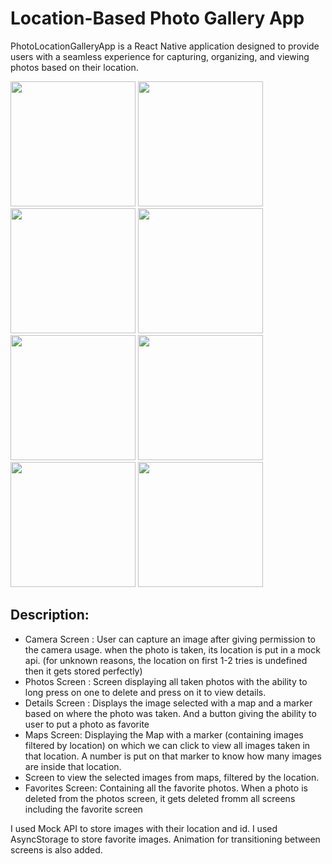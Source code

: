 # Location-Based Photo Gallery App

PhotoLocationGalleryApp is a React Native application designed to provide users with a seamless experience for capturing, organizing, and viewing photos based on their location.

<img src="https://github.com/jenniferfk/PhotoGalleryApp/assets/121551748/bd27a9c7-0826-409b-8c57-770e8ec70d16" width="200">

<img src="https://github.com/jenniferfk/PhotoGalleryApp/assets/121551748/78d1d34e-1133-4242-88bc-1e19bbdeea22" width="200">

<img src="https://github.com/jenniferfk/PhotoGalleryApp/assets/121551748/a7bcaaf5-6804-4fdc-9e50-1d7b24ea26aa" width="200">

<img src="https://github.com/jenniferfk/PhotoGalleryApp/assets/121551748/ac58b05e-9d53-4f34-819a-1fd2f5959ae0" width="200">

<img src="https://github.com/jenniferfk/PhotoGalleryApp/assets/121551748/62bb9885-40b2-47b4-b11d-531c26553902" width="200">

<img src="https://github.com/jenniferfk/PhotoGalleryApp/assets/121551748/6b1f0b73-7040-43af-a93d-b4016025d24a" width="200">

<img src="https://github.com/jenniferfk/PhotoGalleryApp/assets/121551748/fa4710c6-4259-4f6c-b180-c5970c06d87c" width="200">

<img src="https://github.com/jenniferfk/PhotoGalleryApp/assets/121551748/e74cc5ea-6805-4b10-b121-2d67b1c3b172" width="200"> 

## Description: 
- Camera Screen : User can capture an image after giving permission to the camera usage. when the photo is taken, its location is put in a mock api. (for unknown reasons, the location on first 1-2 tries is undefined then it gets stored perfectly)
- Photos Screen : Screen displaying all taken photos with the ability to long press on one to delete and press on it to view details.
- Details Screen : Displays the image selected with a map and a marker based on where the photo was taken. And a button giving the ability to user to put a photo as favorite
- Maps Screen: Displaying the Map with a marker (containing images filtered by location) on which we can click to view all images taken in that location. A number is put on that marker to know how many images are inside that location.
- Screen to view the selected images from maps, filtered by the location. 
- Favorites Screen: Containing all the favorite photos. 
When a photo is deleted from the photos screen, it gets deleted fromm all screens including the favorite screen

I used Mock API to store images with their location and id. 
I used AsyncStorage to store favorite images. 
Animation for transitioning between screens is also added. 
